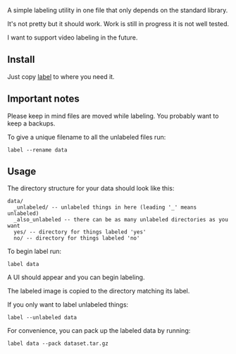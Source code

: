 A simple labeling utility in one file that only depends on the standard library.

It's not pretty but it should work. Work is still in progress it is not well tested.

I want to support video labeling in the future.

## Install

Just copy [label](/label?raw=true) to where you need it.

## Important notes

Please keep in mind files are moved while labeling. You probably want to keep a backups.

To give a unique filename to all the unlabeled files run:

```
label --rename data
```

## Usage

The directory structure for your data should look like this:

```
data/
  _unlabeled/ -- unlabeled things in here (leading '_' means unlabeled)
  _also_unlabeled -- there can be as many unlabeled directories as you want
  yes/ -- directory for things labeled 'yes'
  no/ -- directory for things labeled 'no'
```

To begin label run:

```
label data
```

A UI should appear and you can begin labeling.

The labeled image is copied to the directory matching its label.

If you only want to label unlabeled things:

```
label --unlabeled data
```

For convenience, you can pack up the labeled data by running:

```
label data --pack dataset.tar.gz
```
